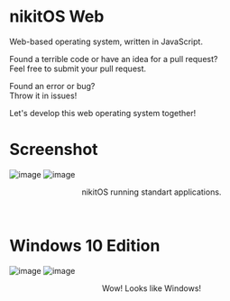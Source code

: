 # nikitOS Web
Web-based operating system, written in JavaScript.

Found a terrible code or have an idea for a pull request?<br>Feel free to submit your pull request.

Found an error or bug?<br>Throw it in issues!

Let's develop this web operating system together!

# Screenshot
![image](https://user-images.githubusercontent.com/77122703/205155177-66940940-c1aa-45cb-a815-fff6cc0ab6c4.png)
![image](https://user-images.githubusercontent.com/77122703/213519975-957852e2-8b48-4a7e-9e98-f114530126af.png)
<p align="center">nikitOS running standart applications.</p>

<br>

# Windows 10 Edition
![image](https://user-images.githubusercontent.com/77122703/205478899-ea202691-a18c-45d2-89fd-c16af4965f41.png)
![image](https://user-images.githubusercontent.com/77122703/205479065-0960ee56-d7ec-4438-a2bd-8b3f9ff9ee8f.png)
<p align="center">Wow! Looks like Windows!</p>

